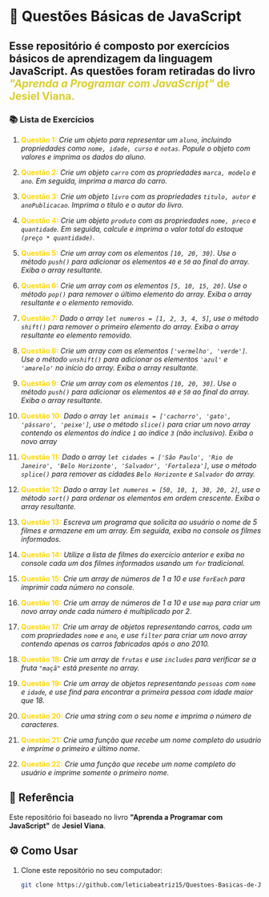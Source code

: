 # 📝 Questões Básicas de JavaScript
Esse repositório é composto por exercícios básicos de aprendizagem da linguagem JavaScript. As questões foram retiradas do livro <span style="color:#D9CE2C">*"Aprenda a Programar com JavaScript"* de Jesiel Viana.</span>
---
### 📚 Lista de Exercícios

1. <span style="color:#FFD700">**Questão 1:**</span>
*Crie um objeto para representar um `aluno`, incluindo propriedades como `nome, idade, curso` e `notas`. Popule o objeto com valores e imprima os dados do aluno.*

2. <span style="color:#FFD700">**Questão 2:**</span>
*Crie um objeto `carro` com as propriedades `marca, modelo` e `ano`. Em seguida, imprima a marca do carro.*

3. <span style="color:#FFD700">**Questão 3:**</span>
*Crie um objeto `livro` com as propriedades `titulo, autor` e `anoPublicacao`. Imprima o título e o autor do livro.*

4. <span style="color:#FFD700">**Questão 4:**</span>
*Crie um objeto `produto` com as propriedades `nome, preco` e `quantidade`. Em seguida, calcule e imprima o valor total do estoque `(preço * quantidade)`.*

5. <span style="color:#FFD700">**Questão 5:**</span>
*Crie um array com os elementos `[10, 20, 30]`. Use o método `push()` para adicionar os elementos `40` e `50` ao final do array. Exiba o array resultante.*

6. <span style="color:#FFD700">**Questão 6:**</span>
*Crie um array com os elementos `[5, 10, 15, 20]`. Use o método `pop()` para remover o último elemento do array. Exiba o array resultante e o elemento removido.*

7. <span style="color:#FFD700">**Questão 7:**</span>
*Dado o array `let numeros = [1, 2, 3, 4, 5]`, use o método `shift()` para remover o primeiro elemento do array. Exiba o array resultante eo elemento removido.*

8. <span style="color:#FFD700">**Questão 8:**</span>
*Crie um array com os elementos `['vermelho', 'verde']`. Use o método `unshift()` para adicionar os elementos `'azul'` e `'amarelo'` no início do array. Exiba o array resultante.*

9. <span style="color:#FFD700">**Questão 9:**</span>
*Crie um array com os elementos `[10, 20, 30]`. Use o método `push()` para adicionar os elementos `40` e `50` ao final do array. Exiba o array resultante.*

10. <span style="color:#FFD700">**Questão 10:**</span>
*Dado o array `let animais = ['cachorro', 'gato', 'pássaro', 'peixe']`, use o método `slice()` para criar um novo array contendo os elementos do índice `1` ao índice `3` (não inclusivo). Exiba o novo array*

11. <span style="color:#FFD700">**Questão 11:**</span>
*Dado o array `let cidades = ['São Paulo', 'Rio de Janeiro', 'Belo Horizonte', 'Salvador', 'Fortaleza']`, use o método `splice()` para remover as cidades `Belo Horizonte` e `Salvador` do array.*

12. <span style="color:#FFD700">**Questão 12:**</span>
*Dado o array `let numeros = [50, 10, 1, 30, 20, 2]`, use o método `sort()` para ordenar os elementos em ordem crescente. Exiba o array resultante.*

13. <span style="color:#FFD700">**Questão 13:**</span>
*Escreva um programa que solicita ao usuário o nome de 5 filmes e armazene em um array. Em seguida, exiba no console os filmes informados.*

14. <span style="color:#FFD700">**Questão 14:**</span>
*Utilize a lista de filmes do exercício anterior e exiba no console cada um dos filmes informados usando um `for` tradicional.*

15. <span style="color:#FFD700">**Questão 15:**</span>
*Crie um array de números de 1 a 10 e use `forEach` para imprimir cada número no console.*

16. <span style="color:#FFD700">**Questão 16:**</span>
*Crie um array de números de 1 a 10 e use `map` para criar um novo array onde cada número é multiplicado por 2.*

17. <span style="color:#FFD700">**Questão 17:**</span>
*Crie um array de objetos representando carros, cada um com propriedades `nome` e `ano`, e use `filter` para criar um novo array contendo apenas os carros fabricados após o ano 2010.*

18. <span style="color:#FFD700">**Questão 18:**</span>
*Crie um array de `frutas` e use `includes` para verificar se a fruta `"maçã"` está presente no array.*

19. <span style="color:#FFD700">**Questão 19:**</span>
*Crie um array de objetos representando `pessoas` com `nome` e `idade`, e use find para encontrar a primeira pessoa com idade maior que 18.*

20. <span style="color:#FFD700">**Questão 20:**</span>
*Crie uma string com o seu nome e imprima o número de caracteres.*

21. <span style="color:#FFD700">**Questão 21:**</span>
*Crie uma função que recebe um nome completo do usuário e imprime o primeiro e último nome.*

22. <span style="color:#FFD700">**Questão 22:**</span>
*Crie uma função que recebe um nome completo do usuário e imprime somente o primeiro nome.*


## 📖 Referência 
Este repositório foi baseado no livro **"Aprenda a Programar com JavaScript"** de **Jesiel Viana**.

## ⚙️ Como Usar

1. Clone este repositório no seu computador:
   ```bash
   git clone https://github.com/leticiabeatriz15/Questoes-Basicas-de-Js.git